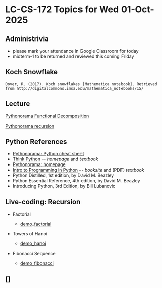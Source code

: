 # LC-CS-172 Topics for Wed 01-Oct-2025

## Administrivia

* please mark your attendance in Google Classroom for today
* midterm-1 to be returned and reviewed this coming Friday
  
## Koch Snowflake

    Dover, R. (2017). Koch snowflakes [Mathematica notebook]. Retrieved
    from http://digitalcommons.imsa.edu/mathematica_notebooks/15/

## Lecture

[Pythonorama Functional Decomposition](https://github.com/alainkaegi/pythonorama/blob/main/control_structures/functional_decomposition.md)

[Pythonorama recursion](https://github.com/alainkaegi/pythonorama/blob/main/control_structures/recursion.md)

## Python References

* [Pythonorama: Python cheat sheet](https://github.com/alainkaegi/pythonorama/blob/main/python_cheat_sheet.pdf)
* [Think Python](https://allendowney.github.io/ThinkPython/index.html) --
  *homepage* and *textbook*
* [Pythonorama: homepage](https://github.com/alainkaegi/pythonorama)
* [Intro to Programming in Python](https://introcs.cs.princeton.edu/python/home/) --
  *booksite* and (PDF) *textbook* 
* Python Distilled, 1st edition, by David M. Beazley
* Python Essential Reference, 4th edition, by David M. Beazley
* Introducing Python, 3rd Edition, by Bill Lubanovic

## Live-coding: Recursion

* Factorial

  - [demo_factorial](demo_factorial.py)

* Towers of Hanoi

  - [demo_hanoi](demo_hanoi.py)

* Fibonacci Sequence

  - [demo_fibonacci](demo_fibonacci.py)


## []
